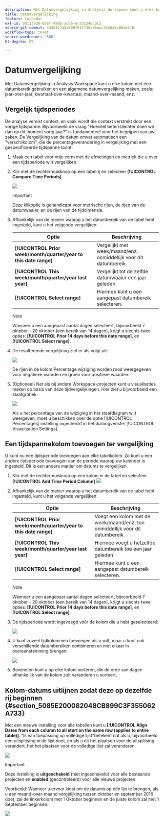 ```yaml
---
description: Met Datumvergelijking in Analysis Workspace kunt u elke kolom met een datumbereik gebruiken en een algemene datumvergelijking maken, zoals jaar-over-jaar, kwartaal-over-kwartaal, maand-over-maand enzovoort.
title: Datumvergelijking
feature: Calendar
exl-id: 08113536-658f-486b-ac56-6c531240c3c2
source-git-commit: 3348117a5a6007017735a95aec26e6a8c88ad248
workflow-type: tm+mt
source-wordcount: '560'
ht-degree: 6%

---
```


# Datumvergelijking

Met Datumvergelijking in Analysis Workspace kunt u elke kolom met een datumbereik gebruiken en een algemene datumvergelijking maken, zoals: jaar-over-jaar, kwartaal-over-kwartaal, maand-over-maand, enz.

## Vergelijk tijdsperiodes

De analyse vereist context, en vaak wordt die context verstrekt door een vorige tijdspanne. Bijvoorbeeld de vraag &quot;Hoeveel beter/slechter doen we dan op dit moment vorig jaar?&quot; is fundamenteel voor het begrijpen van uw zaken. De Vergelijking van de datum omvat automatisch een &quot;verschilkolom&quot;, die de percentageverandering in vergelijking met een gespecificeerde tijdspanne toont.

1. Maak een tabel voor vrije vorm met de afmetingen en metriek die u over een tijdsperiode wilt vergelijken.
1. Klik met de rechtermuisknop op een tabelrij en selecteer **[!UICONTROL Compare Time Periods]**.

   ![](assets/compare-time.png)

   >[!IMPORTANT]
   >
   >Deze klikoptie is gehandicapt voor metrische rijen, de rijen van de datumwaaier, en de rijen van de tijddimensie.

1. Afhankelijk van de manier waarop u het datumbereik van de tabel hebt ingesteld, kunt u het volgende vergelijken:

   | Optie | Beschrijving |
   |---|---|
   | **[!UICONTROL Prior week/month/quarter/year to this date range]** | Vergelijkt met week/maand/enz. onmiddellijk voor dit datumbereik. |
   | **[!UICONTROL This week/month/quarter/year last year]** | Vergelijkt tot de zelfde datumwaaier een jaar geleden. |
   | **[!UICONTROL Select range]** | Hiermee kunt u een aangepast datumbereik selecteren. |

   >[!NOTE]
   >
   >Wanneer u een aangepast aantal dagen selecteert, bijvoorbeeld 7 oktober - 20 oktober (een bereik van 14 dagen), krijgt u slechts twee opties: **[!UICONTROL Prior 14 days before this date range]**, en **[!UICONTROL Select range]**.

1. De resulterende vergelijking ziet er als volgt uit:

   ![](assets/compare-time-result.png)

   De rijen in de kolom Percentage wijziging worden rood weergegeven voor negatieve waarden en groen voor positieve waarden.

1. (Optioneel) Net als bij andere Workspace-projecten kunt u visualisaties maken op basis van deze tijdvergelijkingen. Hier ziet u bijvoorbeeld een staafgrafiek:

   ![](assets/compare-time-barchart.png)

   Als u het percentage van de wijziging in het staafdiagram wilt weergeven, moet u beschikken over de optie [!UICONTROL Percentages] instelling ingecheckt in het dialoogvenster [!UICONTROL Visualization Settings].

## Een tijdspannekolom toevoegen ter vergelijking

U kunt nu een tijdsperiode toevoegen aan elke tabelkolom. Zo kunt u een andere tijdsperiode toevoegen dan de periode waarop uw kalender is ingesteld. Dit is een andere manier om datums te vergelijken.

1. Klik met de rechtermuisknop op een kolom in de tabel en selecteer **[!UICONTROL Add Time Period Column]** ![](assets/add-time-period-column.png)

1. Afhankelijk van de manier waarop u het datumbereik van de tabel hebt ingesteld, kunt u het volgende vergelijken:

   | Optie | Beschrijving |
   |---|---|
   | **[!UICONTROL Prior week/month/quarter/year to this date range]** | Voegt een kolom met de week/maand/enz. toe. onmiddellijk voor dit datumbereik. |
   | **[!UICONTROL This week/month/quarter/year last year]** | Hiermee voegt u hetzelfde datumbereik toe een jaar geleden. |
   | **[!UICONTROL Select range]** | Hiermee kunt u een aangepast datumbereik selecteren. |

   >[!NOTE]
   >
   >Wanneer u een aangepast aantal dagen selecteert, bijvoorbeeld 7 oktober - 20 oktober (een bereik van 14 dagen), krijgt u slechts twee opties: **[!UICONTROL Prior 14 days before this date range]**, en **[!UICONTROL Select range]**.

1. De tijdsperiode wordt ingevoegd vóór de kolom die u hebt geselecteerd:

   ![](assets/add-time-period-column2.png)

1. U kunt zoveel tijdkolommen toevoegen als u wilt, maar u kunt ook verschillende datumbereiken combineren en met elkaar in overeenstemming brengen:

   ![](assets/add-time-period-column4.png)

1. Bovendien kunt u op elke kolom sorteren, die de orde van dagen afhankelijk van de kolom zult veranderen u sorteert.

## Kolom-datums uitlijnen zodat deze op dezelfde rij beginnen {#section_5085E200082048CB899C3F355062A733}

Met een nieuwe instelling voor alle tabellen kunt u **[!UICONTROL Align Dates from each column to all start on the same row (applies to entire table)]**. &quot;Is van toepassing op volledige lijst&quot;betekent dat als u, bijvoorbeeld een uitsplitsing in de lijst doet, en als u dit het plaatsen voor de uitsplitsing verandert, het het plaatsen voor de volledige lijst zal veranderen.

![](assets/date-comparison-setting.png)

>[!IMPORTANT]
>
>Deze instelling is **uitgeschakeld** (niet ingeschakeld) voor alle bestaande projecten en **enabled** (gecontroleerd) voor alle nieuwe projecten.

Voorbeeld: Wanneer u ervoor kiest om de datums op één lijn te brengen, als u een maand-over-maand vergelijking tussen oktober en september 2016 doet, zal de linkerkolom met 1 Oktober beginnen en de juiste kolom zal met 1 September beginnen:

![](assets/add-time-period-column3.png)

<!-- 

<p>See Jonny Moon's email from November 3. </p>

 -->
